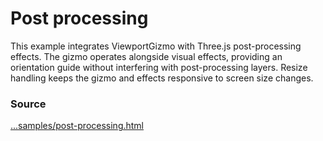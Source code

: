 # Post processing

<IframeContainer url="post-processing.html" />

This example integrates ViewportGizmo with Three.js post-processing effects. The gizmo operates alongside visual effects, providing an orientation guide without interfering with post-processing layers. Resize handling keeps the gizmo and effects responsive to screen size changes.

### Source

[...samples/post-processing.html](https://https://github.com/Fennec-hub/three-viewport-gizmo/blob/main/docs/public/samples/post-processing.html)
